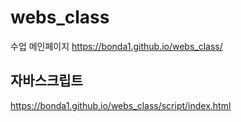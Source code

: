 # webs_class
수업
메인페이지
https://bonda1.github.io/webs_class/

## 자바스크립트
https://bonda1.github.io/webs_class/script/index.html
